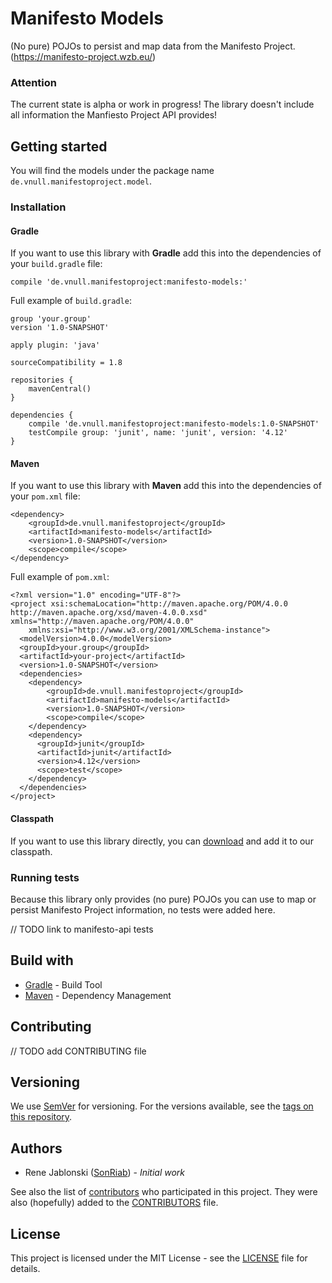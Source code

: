 # Manifesto Models

(No pure) POJOs to persist and map data from the Manifesto Project. (https://manifesto-project.wzb.eu/)

### Attention

The current state is alpha or work in progress! The library doesn't include all information the Manfiesto Project API 
provides! 

## Getting started

You will find the models under the package name `de.vnull.manifestoproject.model`.

### Installation 

#### Gradle

If you want to use this library with **Gradle** add this into the dependencies of your `build.gradle` file:
```
compile 'de.vnull.manifestoproject:manifesto-models:'
```

Full example of `build.gradle`:
```
group 'your.group'
version '1.0-SNAPSHOT'

apply plugin: 'java'

sourceCompatibility = 1.8

repositories {
    mavenCentral()
}

dependencies {
    compile 'de.vnull.manifestoproject:manifesto-models:1.0-SNAPSHOT'
    testCompile group: 'junit', name: 'junit', version: '4.12'
}
```

#### Maven

If you want to use this library with **Maven** add this into the dependencies of your `pom.xml` file:
```
<dependency>
    <groupId>de.vnull.manifestoproject</groupId>
    <artifactId>manifesto-models</artifactId>
    <version>1.0-SNAPSHOT</version>
    <scope>compile</scope>
</dependency>
```

Full example of `pom.xml`:
```
<?xml version="1.0" encoding="UTF-8"?>
<project xsi:schemaLocation="http://maven.apache.org/POM/4.0.0 http://maven.apache.org/xsd/maven-4.0.0.xsd" xmlns="http://maven.apache.org/POM/4.0.0"
    xmlns:xsi="http://www.w3.org/2001/XMLSchema-instance">
  <modelVersion>4.0.0</modelVersion>
  <groupId>your.group</groupId>
  <artifactId>your-project</artifactId>
  <version>1.0-SNAPSHOT</version>
  <dependencies>
    <dependency>
        <groupId>de.vnull.manifestoproject</groupId>
        <artifactId>manifesto-models</artifactId>
        <version>1.0-SNAPSHOT</version>
        <scope>compile</scope>
    </dependency>
    <dependency>
      <groupId>junit</groupId>
      <artifactId>junit</artifactId>
      <version>4.12</version>
      <scope>test</scope>
    </dependency>
  </dependencies>
</project>

```

#### Classpath

If you want to use this library directly, you can [download](https://github.com/SonRiab/manifesto-models/releases) and 
add it to our classpath.

### Running tests

Because this library only provides (no pure) POJOs you can use to map or persist Manifesto Project information, 
no tests were added here.

// TODO link to manifesto-api tests

## Build with

* [Gradle](https://gradle.org/) - Build Tool
* [Maven](https://maven.apache.org/) - Dependency Management

## Contributing

// TODO add CONTRIBUTING file

## Versioning

We use [SemVer](http://semver.org/) for versioning. For the versions available, see the 
[tags on this repository](https://github.com/SonRiab/manifesto-models/tags). 

## Authors

* Rene Jablonski ([SonRiab](https://github.com/SonRiab)) - *Initial work*

See also the list of [contributors](https://github.com/SonRiab/manifesto-models/contributors) who participated in this 
project. They were also (hopefully) added to the [CONTRIBUTORS](CONTRIBUTORS) file.

## License

This project is licensed under the MIT License - see the [LICENSE](LICENSE) file for details.
